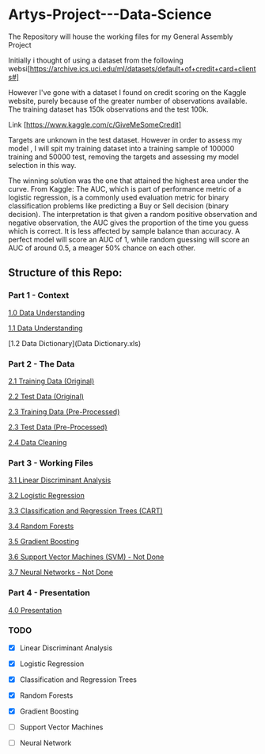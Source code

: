 # Artys-Project---Data-Science
The Repository will house the working files for my General Assembly Project

Initially i thought of using a dataset from the following websi[https://archive.ics.uci.edu/ml/datasets/default+of+credit+card+clients#]


However I've gone with a dataset I found on credit scoring on the Kaggle website, purely because of the greater number of observations available. The training dataset has 150k observations and the test 100k.

Link [https://www.kaggle.com/c/GiveMeSomeCredit]

Targets are unknown in the test dataset. However in order to assess my model , I will spit my training dataset into a training sample of 100000 training and 50000 test, removing the targets and assessing my model selection in this way.

The winning solution was the one that attained the highest area under the curve.
From Kaggle:
The AUC, which is part of performance metric of a logistic regression, is a commonly used evaluation metric for binary classification problems like predicting a Buy or Sell decision (binary decision). The interpretation is that given a random positive observation and negative observation, the AUC gives the proportion of the time you guess which is correct. It is less affected by sample balance than accuracy. A perfect model will score an AUC of 1, while random guessing will score an AUC of around 0.5, a meager 50% chance on each other.


## Structure of this Repo:

### Part 1 - Context

[1.0 Data Understanding](../NOTEBOOKS/0_Business_Understanding)

[1.1 Data Understanding](1_Data_Understanding.ipynb)

[1.2 Data Dictionary](Data Dictionary.xls)

    
### Part 2 - The Data 

[2.1 Training Data (Original)](cs-training.csv)

[2.2 Test Data (Original)](cs-test.csv)   

[2.3 Training Data (Pre-Processed)](training.csv)    

[2.3 Test Data (Pre-Processed)](test.csv)  

[2.4 Data Cleaning](2_DataCleaning.ipynb)  
    
### Part 3 - Working Files 

[3.1 Linear Discriminant Analysis](3_LDA..ipynb)  

[3.2 Logistic Regression ](4_LogisticRegression.ipynb)  

[3.3 Classification and Regression Trees (CART)](5_CARTS.ipynb)  

[3.4 Random Forests](6_RandomForests.ipynb)  

[3.5 Gradient Boosting](7_GradientBoosting.ipynb)  

[3.6 Support Vector Machines (SVM) - Not Done](8_SVMs.ipynb)  

[3.7 Neural Networks - Not Done](9_NeuralNetworks.ipynb)

### Part 4 - Presentation 

[4.0 Presentation](Presentation.ipynb)


### TODO

- [x] Linear Discriminant Analysis
- [x] Logistic Regression
- [x] Classification and Regression Trees
- [x] Random Forests
- [x] Gradient Boosting 
- [ ] Support Vector Machines
- [ ] Neural Network




